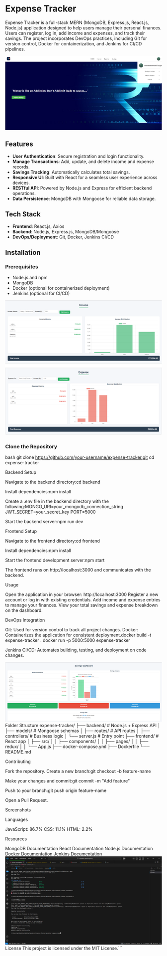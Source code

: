 # Expense Tracker

Expense Tracker is a full-stack MERN (MongoDB, Express.js, React.js, Node.js) application designed to help users manage their personal finances. Users can register, log in, add income and expenses, and track their savings. The project incorporates DevOps practices, including Git for version control, Docker for containerization, and Jenkins for CI/CD pipelines.

![Expense Tracker Dashboard](images/dashboard.png)

## Features

- **User Authentication**: Secure registration and login functionality.
- **Manage Transactions**: Add, update, and delete income and expense records.
- **Savings Tracking**: Automatically calculates total savings.
- **Responsive UI**: Built with React for a seamless user experience across devices.
- **RESTful API**: Powered by Node.js and Express for efficient backend operations.
- **Data Persistence**: MongoDB with Mongoose for reliable data storage.

## Tech Stack

- **Frontend**: React.js, Axios
- **Backend**: Node.js, Express.js, MongoDB/Mongoose
- **DevOps/Deployment**: Git, Docker, Jenkins CI/CD

## Installation

### Prerequisites
- Node.js and npm
- MongoDB
- Docker (optional for containerized deployment)
- Jenkins (optional for CI/CD)


![Expense Tracker income page](images/income.png)
![Expense Tracker expenses](images/expenses.png)
### Clone the Repository
bash
git clone https://github.com/your-username/expense-tracker.git
cd expense-tracker

Backend Setup

Navigate to the backend directory:cd backend


Install dependencies:npm install


Create a .env file in the backend directory with the following:MONGO_URI=your_mongodb_connection_string
JWT_SECRET=your_secret_key
PORT=5000


Start the backend server:npm run dev



Frontend Setup

Navigate to the frontend directory:cd frontend


Install dependencies:npm install


Start the frontend development server:npm start

The frontend runs on http://localhost:3000 and communicates with the backend.


Usage

Open the application in your browser: http://localhost:3000
Register a new account or log in with existing credentials.
Add income and expense entries to manage your finances.
View your total savings and expense breakdown on the dashboard.

DevOps Integration

Git: Used for version control to track all project changes.
Docker: Containerizes the application for consistent deployment.docker build -t expense-tracker .
docker run -p 5000:5000 expense-tracker


Jenkins CI/CD: Automates building, testing, and deployment on code changes.

![Expense Tracker savings](images/savings.png)
Folder Structure
expense-tracker/
├── backend/          # Node.js + Express API
│   ├── models/       # Mongoose schemas
│   ├── routes/       # API routes
│   ├── controllers/  # Business logic
│   └── server.js     # Entry point
├── frontend/         # React app
│   ├── src/
│   │   ├── components/
│   │   ├── pages/
│   │   ├── redux/
│   │   └── App.js
├── docker-compose.yml
├── Dockerfile
└── README.md

Contributing

Fork the repository.
Create a new branch:git checkout -b feature-name


Make your changes and commit:git commit -m "Add feature"


Push to your branch:git push origin feature-name


Open a Pull Request.

Screenshots

Languages

JavaScript: 86.7%
CSS: 11.1%
HTML: 2.2%

Resources

MongoDB Documentation
React Documentation
Node.js Documentation
Docker Documentation
Jenkins Documentation
![Expense Tracker Docker-Execution](images/execution.png)
License
This project is licensed under the MIT License.```
